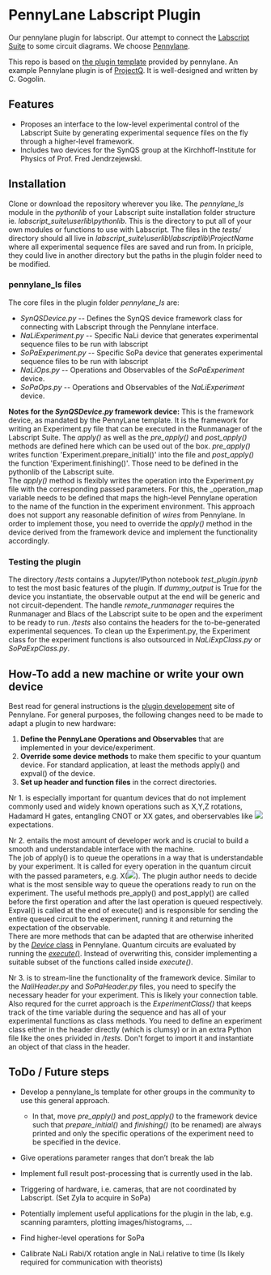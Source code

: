 # PennyLane Labscript Plugin
Our pennylane plugin for labscript. Our attempt to connect the [Labscript Suite](https://github.com/labscript-suite/) to some circuit diagrams. We choose [Pennylane](https://pennylane.ai/).

This repo is based on [the plugin template](https://github.com/XanaduAI/pennylane-plugin-template) provided by pennylane. An example Pennylane plugin is of [ProjectQ](https://github.com/XanaduAI/pennylane-pq). It is well-designed and written by C. Gogolin. 

## Features
- Proposes an interface to the low-level experimental control of the Labscript Suite by generating experimental sequence files on the fly through a higher-level framework.
- Includes two devices for the SynQS group at the Kirchhoff-Institute for Physics of Prof. Fred Jendrzejewski.

## Installation

Clone or download the repository wherever you like. The _pennylane_ls_ module in the _pythonlib_ of your Labscript suite installation folder structure ie. _labscript_suite\userlib\pythonlib_. This is the directory to put all of your own modules or functions to use with Labscript. The files in the _tests/_ directory should all live in _labscript_suite\userlib\labscriptlib\ProjectName_ where all experimental sequence files are saved and run from. In priciple, they could live in another directory but the paths in the plugin folder need to be modified.

### pennylane_ls files
The core files in the plugin folder _pennylane_ls_ are:

- _SynQSDevice.py_ -- Defines the SynQS device framework class for connecting with Labscript through the Pennylane interface.
- _NaLiExperiment.py_ -- Specific NaLi device that generates experimental sequence files to be run with labscript 
- _SoPaExperiment.py_ -- Specific SoPa device that generates experimental sequence files to be run with labscript
- _NaLiOps.py_ -- Operations and Observables of the _SoPaExperiment_ device. 
- _SoPaOps.py_ -- Operations and Observables of the _NaLiExperiment_ device. 

**Notes for the _SynQSDevice.py_ framework device:**
This is the framework device, as mandated by the PennyLane template. It is the framework for writing an Experiment.py file that can be executed in the Runmanager of the Labscript Suite. The _apply()_ as well as the _pre_apply()_ and _post_apply()_ methods are defined here which can be used out of the box. _pre_apply()_ writes function 'Experiment.prepare_initial()' into the file and _post_apply()_ the function 'Experiment.finishing()'. Those need to be defined in the pythonlib of the Labscript suite.  
The _apply()_ method is flexibly writes the operation into the Experiment.py file with the corresponding passed parameters. For this, the \_operation_map variable needs to be defined that maps the high-level Pennylane operation to the name of the function in the experiment environment. This approach does not support any reasonable definition of _wires_ from Pennylane. In order to implement those, you need to override the _apply()_ method in the device derived from the framework device and implement the functionality accordingly.

### Testing the plugin
The directory _/tests_ contains  a Jupyter/IPython notebook _test_plugin.ipynb_ to test the most basic features of the plugin. If _dummy_output_ is True for the device you instantiate, the observable output at the end will be generic and not circuit-dependent. The handle _remote_runmanager_ requires the Runmanager and Blacs of the Labscript suite to be open and the experiment to be ready to run.
_/tests_ also contains the headers for the to-be-generated experimental sequences. To clean up the Experiment.py, the Experiment class for the experiment functions is also outsourced in _NaLiExpClass.py_ or _SoPaExpClass.py_.

## How-To add a new machine or write your own device

Best read for general instructions is the [plugin developement](https://pennylane.readthedocs.io/en/stable/development/plugins.html) site of Pennylane. For general purposes, the following changes need to be made to adapt a plugin to new hardware:

1. **Define the PennyLane Operations and Observables** that are implemented in your device/experiment.
2. **Override some device methods** to make them specific to your quantum device. For standard application, at least the methods apply() and expval() of the device.
3. **Set up header and function files** in the correct directories.

Nr 1. is especially important for quantum devices that do not implement commonly used and widely known operations such as X,Y,Z rotations, Hadamard H gates, entangling CNOT or XX gates, and oberservables like <img src="https://render.githubusercontent.com/render/math?math=\sigma^z"> expectations.

Nr 2. entails the most amount of developer work and is crucial to build a smooth and understandable interface with the machine.  
The job of apply() is to queue the operations in a way that is understandable by your experiment. It is called for every operation in the quantum circuit with the passed parameters, e.g. X(<img src="https://render.githubusercontent.com/render/math?math=\pi/2">). The plugin author needs to decide what is the most sensible way to queue the operations ready to run on the experiment. The useful methods pre_apply() and post_apply() are called before the first operation and after the last operation is queued respectively.  
Expval() is called at the end of execute() and is responsible for sending the entire queued circuit to the experiment, running it and returning the expectation of the observable.  
There are more methods that can be adapted that are otherwise inherited by the [_Device_ class](https://pennylane.readthedocs.io/en/stable/code/api/pennylane.Device.html) in Pennylane. Quantum circuits are evaluated by running the [_execute()_](https://pennylane.readthedocs.io/en/stable/code/api/pennylane.Device.html#pennylane.Device.execute). Instead of overwriting this, consider implementing a suitable subset of the functions called inside _execute()_.

Nr 3. is to stream-line the functionality of the framework device. Similar to the _NaliHeader.py_ and _SoPaHeader.py_ files, you need to specify the necessary header for your experiment. This is likely your connection table.  
Also requred for the curret approach is the _ExperimentClass()_ that keeps track of the time variable during the sequence and has all of your experimental functions as class methods. You need to define an experiment class either in the header directly (which is clumsy) or in an extra Python file like the ones privided in _/tests_. Don't forget to import it and instantiate an object of that class in the header.

## ToDo / Future steps
- Develop a pennylane_ls template for other groups in the community to use this general approach.
  - In that, move _pre_apply()_ and _post_apply()_ to the framework device such that _prepare_initial()_ and _finishing()_ (to be renamed) are always printed and only the specific operations of the experiment need to be specified in the device.

- Give operations parameter ranges that don’t break the lab
- Implement full result post-processing that is currently used in the lab.
- Triggering of hardware, i.e. cameras, that are not coordinated by Labscript. (Set Zyla to acquire in SoPa)
- Potentially implement useful applications for the plugin in the lab, e.g. scanning paramters, plotting images/histograms, …
- Find higher-level operations for SoPa
- Calibrate NaLi Rabi/X rotation angle in NaLi relative to time (Is likely required for communication with theorists)
